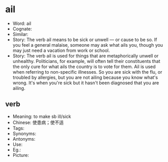 # ail

- Word: ail
- Cognate: 
- Similar: 
- Story: The verb ail means to be sick or unwell — or cause to be so. If you feel a general malaise, someone may ask what ails you, though you may just need a vacation from work or school.
- Story: The verb ail is used for things that are metaphorically unwell or unhealthy. Politicians, for example, will often tell their constituents that the only cure for what ails the country is to vote for them. Ail is used when referring to non-specific illnesses. So you are sick with the flu, or troubled by allergies, but you are not ailing because you know what's wrong. It's when you're sick but it hasn't been diagnosed that you are ailing.

## verb

- Meaning: to make sb ill/sick
- Chinese: 使患病；使不适
- Tags: 
- Synonyms: 
- Antonyms: 
- Use: 
- Eg.: 
- Picture: 


